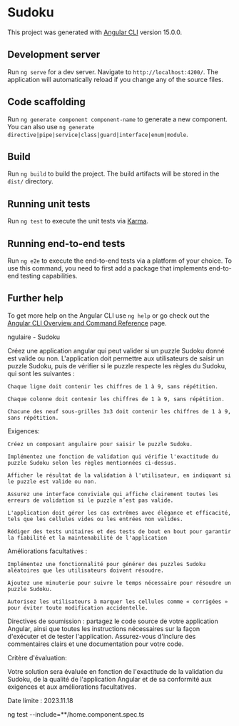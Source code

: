 # Sudoku

This project was generated with [Angular CLI](https://github.com/angular/angular-cli) version 15.0.0.

## Development server

Run `ng serve` for a dev server. Navigate to `http://localhost:4200/`. The application will automatically reload if you change any of the source files.

## Code scaffolding

Run `ng generate component component-name` to generate a new component. You can also use `ng generate directive|pipe|service|class|guard|interface|enum|module`.

## Build

Run `ng build` to build the project. The build artifacts will be stored in the `dist/` directory.

## Running unit tests

Run `ng test` to execute the unit tests via [Karma](https://karma-runner.github.io).

## Running end-to-end tests

Run `ng e2e` to execute the end-to-end tests via a platform of your choice. To use this command, you need to first add a package that implements end-to-end testing capabilities.

## Further help

To get more help on the Angular CLI use `ng help` or go check out the [Angular CLI Overview and Command Reference](https://angular.io/cli) page.




ngulaire - Sudoku

Créez une application angular qui peut valider si un puzzle Sudoku donné est valide ou non. L'application doit permettre aux utilisateurs de saisir un puzzle Sudoku, puis de vérifier si le puzzle respecte les règles du Sudoku, qui sont les suivantes :

    Chaque ligne doit contenir les chiffres de 1 à 9, sans répétition.

    Chaque colonne doit contenir les chiffres de 1 à 9, sans répétition.

    Chacune des neuf sous-grilles 3x3 doit contenir les chiffres de 1 à 9, sans répétition.

Exigences:

    Créez un composant angulaire pour saisir le puzzle Sudoku.

    Implémentez une fonction de validation qui vérifie l'exactitude du puzzle Sudoku selon les règles mentionnées ci-dessus.

    Afficher le résultat de la validation à l'utilisateur, en indiquant si le puzzle est valide ou non.

    Assurez une interface conviviale qui affiche clairement toutes les erreurs de validation si le puzzle n’est pas valide.

    L'application doit gérer les cas extrêmes avec élégance et efficacité, tels que les cellules vides ou les entrées non valides.

    Rédiger des tests unitaires et des tests de bout en bout pour garantir la fiabilité et la maintenabilité de l'application

Améliorations facultatives :

    Implémentez une fonctionnalité pour générer des puzzles Sudoku aléatoires que les utilisateurs doivent résoudre.

    Ajoutez une minuterie pour suivre le temps nécessaire pour résoudre un puzzle Sudoku.

    Autorisez les utilisateurs à marquer les cellules comme « corrigées » pour éviter toute modification accidentelle.

Directives de soumission : partagez le code source de votre application Angular, ainsi que toutes les instructions nécessaires sur la façon d'exécuter et de tester l'application. Assurez-vous d'inclure des commentaires clairs et une documentation pour votre code.

Critère d'évaluation:

Votre solution sera évaluée en fonction de l'exactitude de la validation du Sudoku, de la qualité de l'application Angular et de sa conformité aux exigences et aux améliorations facultatives.

Date limite : 2023.11.18




ng test --include=**/home.component.spec.ts